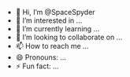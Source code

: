 - 👋 Hi, I’m @SpaceSpyder
- 👀 I’m interested in ...
- 🌱 I’m currently learning ...
- 💞️ I’m looking to collaborate on ...
- 📫 How to reach me ...
- 😄 Pronouns: ...
- ⚡ Fun fact: ...

<!---
SpaceSpyder/SpaceSpyder is a ✨ special ✨ repository because its `README.md` (this file) appears on your GitHub profile.
You can click the Preview link to take a look at your changes.
--->
